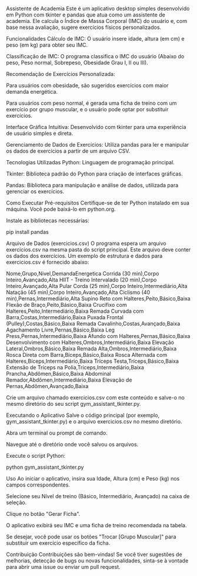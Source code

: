 Assistente de Academia
Este é um aplicativo desktop simples desenvolvido em Python com tkinter e pandas que atua como um assistente de academia. Ele calcula o Índice de Massa Corporal (IMC) do usuário e, com base nessa avaliação, sugere exercícios físicos personalizados.

Funcionalidades
Cálculo de IMC: O usuário insere idade, altura (em cm) e peso (em kg) para obter seu IMC.

Classificação de IMC: O programa classifica o IMC do usuário (Abaixo do peso, Peso normal, Sobrepeso, Obesidade Grau I, II ou III).

Recomendação de Exercícios Personalizada:

Para usuários com obesidade, são sugeridos exercícios com maior demanda energética.

Para usuários com peso normal, é gerada uma ficha de treino com um exercício por grupo muscular, e o usuário pode optar por substituir exercícios.

Interface Gráfica Intuitiva: Desenvolvido com tkinter para uma experiência de usuário simples e direta.

Gerenciamento de Dados de Exercícios: Utiliza pandas para ler e manipular os dados de exercícios a partir de um arquivo CSV.

Tecnologias Utilizadas
Python: Linguagem de programação principal.

Tkinter: Biblioteca padrão do Python para criação de interfaces gráficas.

Pandas: Biblioteca para manipulação e análise de dados, utilizada para gerenciar os exercícios.

Como Executar
Pré-requisitos
Certifique-se de ter Python instalado em sua máquina. Você pode baixá-lo em python.org.

Instale as bibliotecas necessárias:

pip install pandas

Arquivo de Dados (exercicios.csv)
O programa espera um arquivo exercicios.csv na mesma pasta do script principal. Este arquivo deve conter os dados dos exercícios. Um exemplo de estrutura e dados para exercicios.csv é fornecido abaixo:

Nome,Grupo,Nivel,DemandaEnergetica
Corrida (30 min),Corpo Inteiro,Avançado,Alta
HIIT - Treino Intervalado (20 min),Corpo Inteiro,Avançado,Alta
Pular Corda (25 min),Corpo Inteiro,Intermediário,Alta
Natação (45 min),Corpo Inteiro,Avançado,Alta
Ciclismo (40 min),Pernas,Intermediário,Alta
Supino Reto com Halteres,Peito,Básico,Baixa
Flexão de Braço,Peito,Básico,Baixa
Crucifixo com Halteres,Peito,Intermediário,Baixa
Remada Curvada com Barra,Costas,Intermediário,Baixa
Puxada Frontal (Pulley),Costas,Básico,Baixa
Remada Cavalinho,Costas,Avançado,Baixa
Agachamento Livre,Pernas,Básico,Baixa
Leg Press,Pernas,Intermediário,Baixa
Afundo com Halteres,Pernas,Básico,Baixa
Desenvolvimento com Halteres,Ombros,Intermediário,Baixa
Elevação Lateral,Ombros,Básico,Baixa
Remada Alta,Ombros,Intermediário,Baixa
Rosca Direta com Barra,Bíceps,Básico,Baixa
Rosca Alternada com Halteres,Bíceps,Intermediário,Baixa
Tríceps Testa,Tríceps,Básico,Baixa
Extensão de Tríceps na Polia,Tríceps,Intermediário,Baixa
Prancha,Abdômen,Básico,Baixa
Abdominal Remador,Abdômen,Intermediário,Baixa
Elevação de Pernas,Abdômen,Avançado,Baixa

Crie um arquivo chamado exercicios.csv com este conteúdo e salve-o no mesmo diretório do seu script gym_assistant_tkinter.py.

Executando o Aplicativo
Salve o código principal (por exemplo, gym_assistant_tkinter.py) e o arquivo exercicios.csv no mesmo diretório.

Abra um terminal ou prompt de comando.

Navegue até o diretório onde você salvou os arquivos.

Execute o script Python:

python gym_assistant_tkinter.py

Uso
Ao iniciar o aplicativo, insira sua Idade, Altura (cm) e Peso (kg) nos campos correspondentes.

Selecione seu Nível de treino (Básico, Intermediário, Avançado) na caixa de seleção.

Clique no botão "Gerar Ficha".

O aplicativo exibirá seu IMC e uma ficha de treino recomendada na tabela.

Se desejar, você pode usar os botões "Trocar [Grupo Muscular]" para substituir um exercício específico da ficha.

Contribuição
Contribuições são bem-vindas! Se você tiver sugestões de melhorias, detecção de bugs ou novas funcionalidades, sinta-se à vontade para abrir uma issue ou enviar um pull request.
